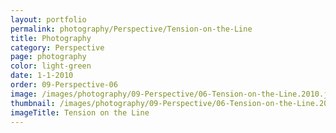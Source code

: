 ```yaml
---
layout: portfolio
permalink: photography/Perspective/Tension-on-the-Line
title: Photography
category: Perspective
page: photography
color: light-green
date: 1-1-2010
order: 09-Perspective-06
image: /images/photography/09-Perspective/06-Tension-on-the-Line.2010.jpg
thumbnail: /images/photography/09-Perspective/06-Tension-on-the-Line.2010.thumb.jpg
imageTitle: Tension on the Line
---
```

